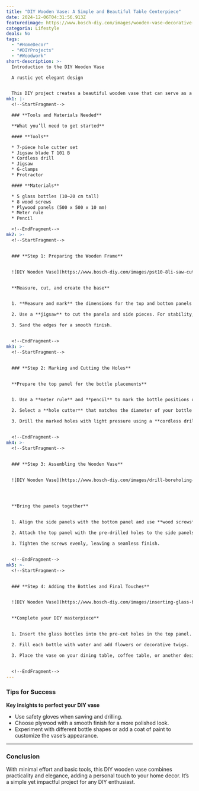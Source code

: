 ```yaml
---
title: "DIY Wooden Vase: A Simple and Beautiful Table Centerpiece"
date: 2024-12-06T04:31:56.913Z
featuredimage: https://www.bosch-diy.com/images/wooden-vase-decorative-dining-table-flowers-bosch-diy--50c91edd641145208d90ece131db64d0.jpg?imgWidth=1140&imgHeight=570&scale=1
categoria: Lifestyle
deals: No
tags:
  - "#HomeDecor"
  - "#DIYProjects"
  - "#Woodwork"
short-description: >-
  Introduction to the DIY Wooden Vase

  A rustic yet elegant design


  This DIY project creates a beautiful wooden vase that can serve as a stunning centerpiece for any room. With its minimalist design and practical features, this vase is perfect for displaying flowers while being easy to move and adapt to different spaces.
mk1: |-
  <!--StartFragment-->

  ### **Tools and Materials Needed**

  **What you’ll need to get started**

  #### **Tools**

  * 7-piece hole cutter set
  * Jigsaw blade T 101 B
  * Cordless drill
  * Jigsaw
  * G-clamps
  * Protractor

  #### **Materials**

  * 5 glass bottles (10–20 cm tall)
  * 8 wood screws
  * Plywood panels (500 x 500 x 10 mm)
  * Meter rule
  * Pencil

  <!--EndFragment-->
mk2: >-
  <!--StartFragment-->


  ### **Step 1: Preparing the Wooden Frame**


  ![DIY Wooden Vase](https://www.bosch-diy.com/images/pst10-8li-saw-cutting-wooden-board-bosch-diy--944c80982ad64cd4be2a2dad85d831c5.jpg?imgWidth=750&imgHeight=421&scale=1 "DIY Wooden Vase")


  **Measure, cut, and create the base**


  1. **Measure and mark** the dimensions for the top and bottom panels based on the size of the bottles. Allow space between each bottle for a balanced layout.

  2. Use a **jigsaw** to cut the panels and side pieces. For stability, secure the wood with **g-clamps** or ask someone to assist you.

  3. Sand the edges for a smooth finish.


  <!--EndFragment-->
mk3: >-
  <!--StartFragment-->


  ### **Step 2: Marking and Cutting the Holes**


  **Prepare the top panel for the bottle placements**


  1. Use a **meter rule** and **pencil** to mark the bottle positions on the top panel.

  2. Select a **hole cutter** that matches the diameter of your bottle necks.

  3. Drill the marked holes with light pressure using a **cordless drill** and hole cutter attachment. Ensure the cuts are clean and evenly spaced.


  <!--EndFragment-->
mk4: >-
  <!--StartFragment-->


  ### **Step 3: Assembling the Wooden Vase**


  ![DIY Wooden Vase](https://www.bosch-diy.com/images/drill-boreholing-wooden-board-bosch-diy--81c448472ccb4cbc8a72530c7154cbd4.jpg?imgWidth=750&imgHeight=421&scale=1 "DIY Wooden Vase")




  **Bring the panels together**


  1. Align the side panels with the bottom panel and use **wood screws** to secure them.

  2. Attach the top panel with the pre-drilled holes to the side panels, ensuring the structure is sturdy.

  3. Tighten the screws evenly, leaving a seamless finish.


  <!--EndFragment-->
mk5: >-
  <!--StartFragment-->


  ### **Step 4: Adding the Bottles and Final Touches**


  ![DIY Wooden Vase](https://www.bosch-diy.com/images/inserting-glass-bottles-wooden-frame-holes-bosch-diy--f7bd21afea974d4491f5bfb7571155aa.jpg?imgWidth=750&imgHeight=421&scale=1 "DIY Wooden Vase")


  **Complete your DIY masterpiece**


  1. Insert the glass bottles into the pre-cut holes in the top panel.

  2. Fill each bottle with water and add flowers or decorative twigs.

  3. Place the vase on your dining table, coffee table, or another desired location.


  <!--EndFragment-->
---
```

<!--StartFragment-->

### **Tips for Success**

**Key insights to perfect your DIY vase**

* Use safety gloves when sawing and drilling.
* Choose plywood with a smooth finish for a more polished look.
* Experiment with different bottle shapes or add a coat of paint to customize the vase’s appearance.

- - -

### **Conclusion**

With minimal effort and basic tools, this DIY wooden vase combines practicality and elegance, adding a personal touch to your home decor. It’s a simple yet impactful project for any DIY enthusiast.

<!--EndFragment-->